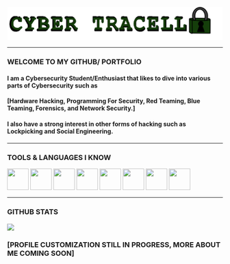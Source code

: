 <img src="/IMG_0528.PNG" alt="banner" />

---

### WELCOME TO MY GITHUB/ PORTFOLIO

#### I am a Cybersecurity Student/Enthusiast that likes to dive into various parts of Cybersecurity such as 
#### [Hardware Hacking, Programming For Security, Red Teaming, Blue Teaming, Forensics, and Network Security.]
#### I also have a strong interest in other forms of hacking such as Lockpicking and Social Engineering.

---

### TOOLS & LANGUAGES I KNOW

<p>
<img height="50" width="50" src="https://simpleicons.org/icons/linux.svg" />
<img height="50" width="50" src="https://simpleicons.org/icons/gnubash.svg" />
<img height="50" width="50" src="https://simpleicons.org/icons/python.svg" />
<img height="50" width="50" src="https://simpleicons.org/icons/kalilinux.svg" />
<img height="50" width="50" src="https://simpleicons.org/icons/qubesos.svg" />
<img height="50" width="50" src="https://simpleicons.org/icons/wireshark.svg" />
<img height="50" width="50" src="https://simpleicons.org/icons/owasp.svg" />
<img height="50" width="50" src="https://cdn.iconscout.com/icon/free/png-512/free-vs-code-logo-icon-download-in-svg-png-gif-file-formats--programming-language-coding-development-relate-pack-logos-icons-1982827.png?f=webp&w=256" />
</p>

---

### GITHUB STATS

<img align="center" src="https://github-readme-stats.vercel.app/api?username=cybertracell&show_icons=true&theme=dark" />

### [PROFILE CUSTOMIZATION STILL IN PROGRESS, MORE ABOUT ME COMING SOON]
